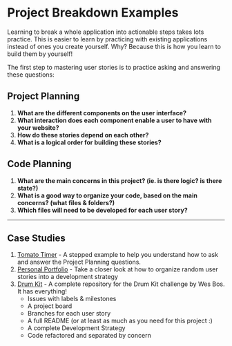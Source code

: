 # Project Breakdown Examples

Learning to break a whole application into actionable steps takes lots practice.  This is easier to learn by practicing with existing applications instead of ones you create yourself. Why? Because this is how you learn to build them by yourself!

The first step to mastering user stories is to practice asking and answering these questions:

## Project Planning

1. **What are the different components on the user interface?**
1. **What interaction does each component enable a user to have with your website?**
1. **How do these stories depend on each other?**
1. **What is a logical order for building these stories?**

## Code Planning

1. **What are the main concerns in this project? (ie. is there logic? is there state?)**
1. **What is a good way to organize your code, based on the main concerns? (what files & folders?)**
1. **Which files will need to be developed for each user story?**

---

## Case Studies

1. [Tomato Timer](./tomato-timer.md) - A stepped example to help you understand how to ask and answer the Project Planning questions.
1. [Personal Portfolio](https://github.com/elewa-student/User-Centered-Development) - Take a closer look at how to organize random user stories into a development strategy
1. [Drum Kit](https://github.com/HackYourFutureBelgium/drum-kit) - A complete repository for the Drum Kit challenge by Wes Bos.  It has everything!
    * Issues with labels & milestones
    * A project board
    * Branches for each user story
    * A full README (or at least as much as you need for this project :)
    * A complete Development Strategy
    * Code refactored and separated by concern


